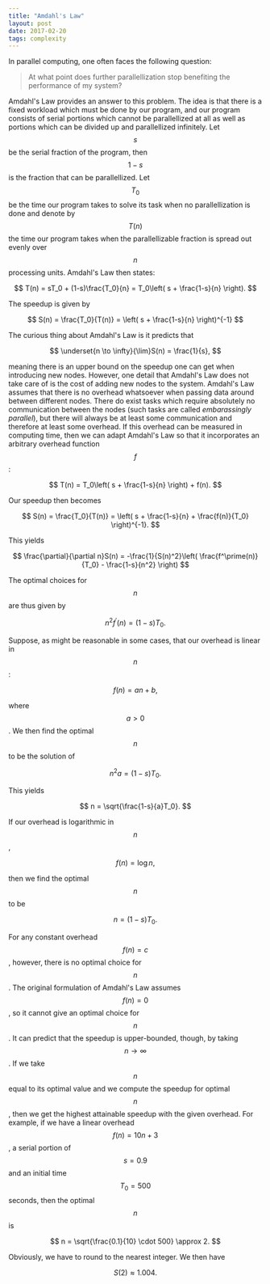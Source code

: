 ```yaml
---
title: "Amdahl's Law"
layout: post
date: 2017-02-20
tags: complexity
---
```

In parallel computing, one often faces the following question:

>At what point does further parallellization stop benefiting the performance of my system?

Amdahl's Law provides an answer to this problem. The idea is that there is a fixed workload which must be done by our program,
and our program consists of serial portions which cannot be parallellized at all as well as portions which can be divided up and parallellized infinitely.
Let $$s$$ be the serial fraction of the program, then $$1-s$$ is the fraction that can be parallellized. Let $$T_0$$ be the time our program takes to
solve its task when no parallellization is done and denote by $$T(n)$$ the time our program takes when the parallellizable fraction is spread out evenly
over $$n$$ processing units. Amdahl's Law then states:

$$
    T(n) = sT_0 + (1-s)\frac{T_0}{n} = T_0\left( s + \frac{1-s}{n} \right).
$$

The speedup is given by

$$
    S(n) = \frac{T_0}{T(n)} = \left( s + \frac{1-s}{n} \right)^{-1}
$$

The curious thing about Amdahl's Law is it predicts that

$$
    \underset{n \to \infty}{\lim}S(n) = \frac{1}{s},
$$

meaning there is an upper bound on the speedup one can get when introducing new nodes.
However, one detail that Amdahl's Law does not take care of is the cost of adding new nodes to the system.
Amdahl's Law assumes that there is no overhead whatsoever when passing data around between different nodes.
There do exist tasks which require absolutely no communication between the nodes (such tasks are called *embarassingly parallel*), but there will always
be at least some communication and therefore at least some overhead. If this overhead can be measured in computing time, then we can adapt Amdahl's Law
so that it incorporates an arbitrary overhead function $$f$$:

$$
    T(n) = T_0\left( s + \frac{1-s}{n} \right) + f(n).
$$

Our speedup then becomes

$$
    S(n) = \frac{T_0}{T(n)} = \left( s + \frac{1-s}{n} + \frac{f(n)}{T_0} \right)^{-1}.
$$

This yields

$$
    \frac{\partial}{\partial n}S(n) = -\frac{1}{S(n)^2}\left( \frac{f^\prime(n)}{T_0} - \frac{1-s}{n^2} \right)
$$

The optimal choices for $$n$$ are thus given by

$$
    n^2f^\prime(n) = (1-s)T_0.
$$

Suppose, as might be reasonable in some cases, that our overhead is linear in $$n$$:

$$
    f(n) = an + b,
$$

where $$a > 0$$. We then find the optimal $$n$$ to be the solution of

$$
    n^2a = (1-s)T_0.
$$

This yields

$$
    n = \sqrt{\frac{1-s}{a}T_0}.
$$

If our overhead is logarithmic in $$n$$,

$$
    f(n) = \log n,
$$

then we find the optimal $$n$$ to be

$$
    n = (1-s)T_0.
$$

For any constant overhead $$f(n) = c$$, however, there is no optimal choice for $$n$$.
The original formulation of Amdahl's Law assumes $$f(n) = 0$$, so it cannot give an optimal choice for $$n$$.
It can predict that the speedup is upper-bounded, though, by taking $$n \to \infty$$.
If we take $$n$$ equal to its optimal value and we compute the speedup for optimal $$n$$, then we get the highest attainable speedup with the given overhead.
For example, if we have a linear overhead $$f(n) = 10n + 3$$, a serial portion of $$s = 0.9$$ and an initial time $$T_0 = 500$$ seconds, then the optimal $$n$$ is

$$
    n = \sqrt{\frac{0.1}{10} \cdot 500} \approx 2.
$$

Obviously, we have to round to the nearest integer. We then have

$$
    S(2) \approx 1.004.
$$